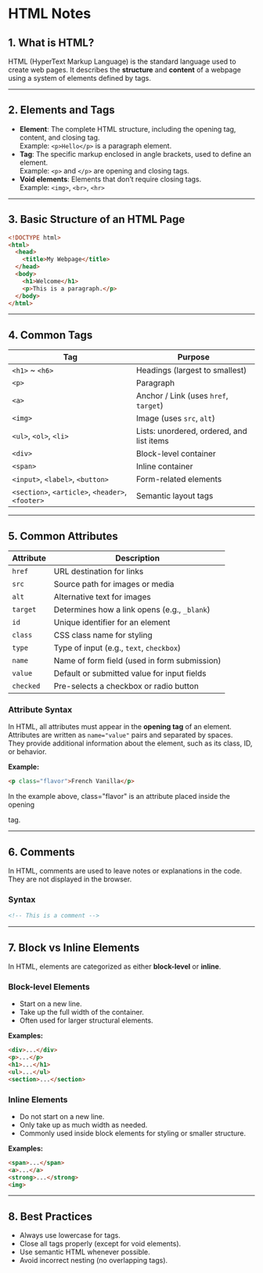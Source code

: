 # HTML Notes

## 1. What is HTML?

HTML (HyperText Markup Language) is the standard language used to create web pages. It describes the **structure** and **content** of a webpage using a system of elements defined by tags.

---

## 2. Elements and Tags

- **Element**: The complete HTML structure, including the opening tag, content, and closing tag.  
  Example: `<p>Hello</p>` is a paragraph element.
- **Tag**: The specific markup enclosed in angle brackets, used to define an element.  
  Example: `<p>` and `</p>` are opening and closing tags.
- **Void elements**: Elements that don’t require closing tags.  
  Example: `<img>`, `<br>`, `<hr>`

---

## 3. Basic Structure of an HTML Page

```html
<!DOCTYPE html>
<html>
  <head>
    <title>My Webpage</title>
  </head>
  <body>
    <h1>Welcome</h1>
    <p>This is a paragraph.</p>
  </body>
</html>
```
---

## 4. Common Tags

| Tag                                    | Purpose                                     |
|----------------------------------------|---------------------------------------------|
| `<h1>` ~ `<h6>`                        | Headings (largest to smallest)              |
| `<p>`                                  | Paragraph                                   |
| `<a>`                                  | Anchor / Link (uses `href`, `target`)       |
| `<img>`                                | Image (uses `src`, `alt`)                   |
| `<ul>`, `<ol>`, `<li>`                 | Lists: unordered, ordered, and list items   |
| `<div>`                                | Block-level container                       |
| `<span>`                               | Inline container                            |
| `<input>`, `<label>`, `<button>`       | Form-related elements                       |
| `<section>`, `<article>`, `<header>`, `<footer>` | Semantic layout tags               |

---

## 5. Common Attributes

| Attribute | Description |
|-----------|-------------|
| `href`    | URL destination for links |
| `src`     | Source path for images or media |
| `alt`     | Alternative text for images |
| `target`  | Determines how a link opens (e.g., `_blank`) |
| `id`      | Unique identifier for an element |
| `class`   | CSS class name for styling |
| `type`    | Type of input (e.g., `text`, `checkbox`) |
| `name`    | Name of form field (used in form submission) |
| `value`   | Default or submitted value for input fields |
| `checked` | Pre-selects a checkbox or radio button |

### Attribute Syntax

In HTML, all attributes must appear in the **opening tag** of an element.  
Attributes are written as `name="value"` pairs and separated by spaces.  
They provide additional information about the element, such as its class, ID, or behavior.

**Example:**

```html
<p class="flavor">French Vanilla</p>
```
In the example above, class="flavor" is an attribute placed inside the opening <p> tag.

---

## 6. Comments

In HTML, comments are used to leave notes or explanations in the code. They are not displayed in the browser.

### Syntax

```html
<!-- This is a comment -->
```

---

## 7. Block vs Inline Elements

In HTML, elements are categorized as either **block-level** or **inline**.

### Block-level Elements

- Start on a new line.  
- Take up the full width of the container.  
- Often used for larger structural elements.

**Examples:**

```html
<div>...</div>
<p>...</p>
<h1>...</h1>
<ul>...</ul>
<section>...</section>
```

### Inline Elements

- Do not start on a new line.
- Only take up as much width as needed.
- Commonly used inside block elements for styling or smaller structure.

**Examples:**
```html
<span>...</span>
<a>...</a>
<strong>...</strong>
<img>
```

---

## 8. Best Practices

- Always use lowercase for tags.  
- Close all tags properly (except for void elements).  
- Use semantic HTML whenever possible.  
- Avoid incorrect nesting (no overlapping tags).
